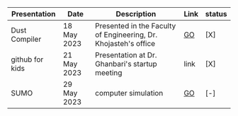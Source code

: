 Presentation | Date | Description | Link | status
--- | --- | --- | --- | ---
Dust Compiler | 18 May 2023 | Presented in the Faculty of Engineering, Dr. Khojasteh's office | [GO](https://github.com/Sajjad-s-presentations/Dust_compiler) | [X]
github for kids | 21 May 2023 | Presentation at Dr. Ghanbari's startup meeting | link | [X]
SUMO | 29 May 2023 | computer simulation | [GO](https://github.com/Sajjad-s-presentations/sumo-simulator) | [-]

